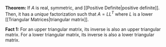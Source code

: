 **Theorem:** If $A$ is real, symmetric, and [[Positive Definite|positive definite]]. Then, it has a *unique* factorization such that $A=LL^{T}$ where $L$ is a lower [[Triangular Matrices|triangular matrix]].

**Fact 1:** For an upper triangular matrix, its inverse is also an upper triangular matrix. For a lower triangular matrix, its inverse is also a lower triangular matrix.